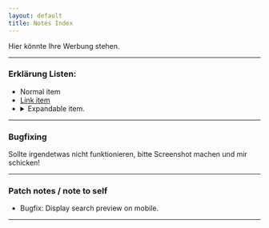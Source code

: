 ```yaml
---
layout: default
title: Notes Index
---
```


Hier könnte Ihre Werbung stehen.

* * *

### Erklärung Listen:

<ul>
  <li>Normal item</li>
  <li><a href="#">Link item</a></li>
  <li>
    <details>
      <summary>Expandable item.</summary>
      More content here.
    </details>
  </li>
</ul>

* * *

### Bugfixing

Sollte irgendetwas nicht funktionieren, bitte Screenshot machen und mir schicken!

* * *

### Patch notes / note to self

- Bugfix: Display search preview on mobile.

* * *